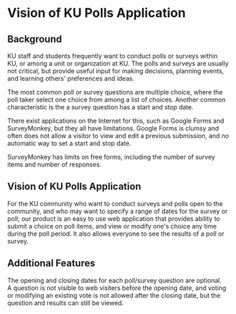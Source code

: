 
# Vision of KU Polls Application

## Background

KU staff and students frequently want to conduct polls or surveys
within KU, or among a unit or organization at KU.
The polls and surveys are usually not critical,
but provide useful input for making decisions,
planning events, and learning others' preferences and ideas.

The most common poll or survey questions are multiple choice, 
where the poll taker select one choice from among a list of choices.
Another common characteristic is the a survey question
has a start and stop date.

There exist applications on the Internet for this,
such as Google Forms and SurveyMonkey, but they all
have limitations.  Google Forms is clumsy and often
does not allow a visitor to view and edit a previous
submission, and no automatic way to set a start and stop date.

SurveyMonkey has limits on free forms, including the
number of survey items and number of responses.

## Vision of KU Polls Application

For the KU community
who want to conduct surveys and polls open to the community,
and who may want to specify a range of dates for the survey or poll;
our product is an easy to use web application that 
provides ability to submit a choice on poll items,
and view or modify one's choice any time during the poll period.
It also allows everyone to see the results of a poll or survey.

## Additional Features

The opening and closing dates for each poll/survey question are optional.  
A question is not visible to web visiters before the opening date,
and voting or modifying an existing vote is not allowed after
the closing date, but the question and results can still be viewed.

